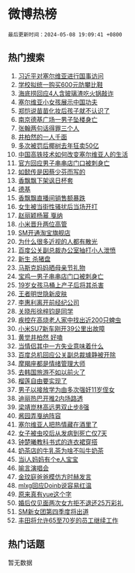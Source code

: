 # 微博热榜

`最后更新时间：2024-05-08 19:09:41 +0800`

## 热门搜索

1. [习近平对塞尔维亚进行国事访问](https://m.weibo.cn/search?containerid=100103type%3D1%26t%3D10%26q%3D%23%E4%B9%A0%E8%BF%91%E5%B9%B3%E5%AF%B9%E5%A1%9E%E5%B0%94%E7%BB%B4%E4%BA%9A%E8%BF%9B%E8%A1%8C%E5%9B%BD%E4%BA%8B%E8%AE%BF%E9%97%AE%23&stream_entry_id=51&isnewpage=1&extparam=seat%3D1%26pos%3D0%26stream_entry_id%3D51%26filter_type%3Drealtimehot%26q%3D%2523%25E4%25B9%25A0%25E8%25BF%2591%25E5%25B9%25B3%25E5%25AF%25B9%25E5%25A1%259E%25E5%25B0%2594%25E7%25BB%25B4%25E4%25BA%259A%25E8%25BF%259B%25E8%25A1%258C%25E5%259B%25BD%25E4%25BA%258B%25E8%25AE%25BF%25E9%2597%25AE%2523%26c_type%3D51%26dgr%3D0%26cate%3D10103%26display_time%3D1715166580%26pre_seqid%3D1715166580089016155164)
1. [学校拟统一购买600元防攀比鞋](https://m.weibo.cn/search?containerid=100103type%3D1%26t%3D10%26q%3D%23%E5%AD%A6%E6%A0%A1%E6%8B%9F%E7%BB%9F%E4%B8%80%E8%B4%AD%E4%B9%B0600%E5%85%83%E9%98%B2%E6%94%80%E6%AF%94%E9%9E%8B%23&stream_entry_id=31&isnewpage=1&extparam=seat%3D1%26cate%3D5001%26realpos%3D1%26pos%3D0%26stream_entry_id%3D31%26band_rank%3D1%26flag%3D2%26lcate%3D5001%26filter_type%3Drealtimehot%26q%3D%2523%25E5%25AD%25A6%25E6%25A0%25A1%25E6%258B%259F%25E7%25BB%259F%25E4%25B8%2580%25E8%25B4%25AD%25E4%25B9%25B0600%25E5%2585%2583%25E9%2598%25B2%25E6%2594%2580%25E6%25AF%2594%25E9%259E%258B%2523%26c_type%3D31%26dgr%3D0%26display_time%3D1715166580%26pre_seqid%3D1715166580089016155164)
1. [海底捞回应4人含玻璃渣吃火锅敲诈](https://m.weibo.cn/search?containerid=100103type%3D1%26t%3D10%26q%3D%23%E6%B5%B7%E5%BA%95%E6%8D%9E%E5%9B%9E%E5%BA%944%E4%BA%BA%E5%90%AB%E7%8E%BB%E7%92%83%E6%B8%A3%E5%90%83%E7%81%AB%E9%94%85%E6%95%B2%E8%AF%88%23&stream_entry_id=31&isnewpage=1&extparam=seat%3D1%26cate%3D5001%26realpos%3D2%26pos%3D1%26stream_entry_id%3D31%26band_rank%3D2%26flag%3D1%26lcate%3D5001%26filter_type%3Drealtimehot%26q%3D%2523%25E6%25B5%25B7%25E5%25BA%2595%25E6%258D%259E%25E5%259B%259E%25E5%25BA%25944%25E4%25BA%25BA%25E5%2590%25AB%25E7%258E%25BB%25E7%2592%2583%25E6%25B8%25A3%25E5%2590%2583%25E7%2581%25AB%25E9%2594%2585%25E6%2595%25B2%25E8%25AF%2588%2523%26c_type%3D31%26dgr%3D0%26display_time%3D1715166580%26pre_seqid%3D1715166580089016155164)
1. [塞尔维亚小女孩展示中国功夫](https://m.weibo.cn/search?containerid=100103type%3D1%26t%3D10%26q%3D%23%E5%A1%9E%E5%B0%94%E7%BB%B4%E4%BA%9A%E5%B0%8F%E5%A5%B3%E5%AD%A9%E5%B1%95%E7%A4%BA%E4%B8%AD%E5%9B%BD%E5%8A%9F%E5%A4%AB%23&stream_entry_id=31&isnewpage=1&extparam=seat%3D1%26cate%3D5001%26realpos%3D3%26pos%3D2%26stream_entry_id%3D31%26band_rank%3D3%26flag%3D0%26lcate%3D5001%26filter_type%3Drealtimehot%26q%3D%2523%25E5%25A1%259E%25E5%25B0%2594%25E7%25BB%25B4%25E4%25BA%259A%25E5%25B0%258F%25E5%25A5%25B3%25E5%25AD%25A9%25E5%25B1%2595%25E7%25A4%25BA%25E4%25B8%25AD%25E5%259B%25BD%25E5%258A%259F%25E5%25A4%25AB%2523%26c_type%3D31%26dgr%3D0%26display_time%3D1715166580%26pre_seqid%3D1715166580089016155164)
1. [郑恺说苗苗化妆后孩子就不认识了](https://m.weibo.cn/search?containerid=100103type%3D1%26t%3D10%26q%3D%23%E9%83%91%E6%81%BA%E8%AF%B4%E8%8B%97%E8%8B%97%E5%8C%96%E5%A6%86%E5%90%8E%E5%AD%A9%E5%AD%90%E5%B0%B1%E4%B8%8D%E8%AE%A4%E8%AF%86%E4%BA%86%23&stream_entry_id=31&isnewpage=1&extparam=seat%3D1%26cate%3D5001%26realpos%3D4%26pos%3D3%26stream_entry_id%3D31%26band_rank%3D4%26flag%3D2%26lcate%3D5001%26filter_type%3Drealtimehot%26q%3D%2523%25E9%2583%2591%25E6%2581%25BA%25E8%25AF%25B4%25E8%258B%2597%25E8%258B%2597%25E5%258C%2596%25E5%25A6%2586%25E5%2590%258E%25E5%25AD%25A9%25E5%25AD%2590%25E5%25B0%25B1%25E4%25B8%258D%25E8%25AE%25A4%25E8%25AF%2586%25E4%25BA%2586%2523%26c_type%3D31%26dgr%3D0%26display_time%3D1715166580%26pre_seqid%3D1715166580089016155164)
1. [南京德基广场一男子坠楼身亡](https://m.weibo.cn/search?containerid=100103type%3D1%26t%3D10%26q%3D%23%E5%8D%97%E4%BA%AC%E5%BE%B7%E5%9F%BA%E5%B9%BF%E5%9C%BA%E4%B8%80%E7%94%B7%E5%AD%90%E5%9D%A0%E6%A5%BC%E8%BA%AB%E4%BA%A1%23&stream_entry_id=31&isnewpage=1&extparam=seat%3D1%26cate%3D5001%26realpos%3D5%26pos%3D4%26stream_entry_id%3D31%26band_rank%3D5%26flag%3D1%26lcate%3D5001%26filter_type%3Drealtimehot%26q%3D%2523%25E5%258D%2597%25E4%25BA%25AC%25E5%25BE%25B7%25E5%259F%25BA%25E5%25B9%25BF%25E5%259C%25BA%25E4%25B8%2580%25E7%2594%25B7%25E5%25AD%2590%25E5%259D%25A0%25E6%25A5%25BC%25E8%25BA%25AB%25E4%25BA%25A1%2523%26c_type%3D31%26dgr%3D0%26display_time%3D1715166580%26pre_seqid%3D1715166580089016155164)
1. [张翰两句话得罪三个人](https://m.weibo.cn/search?containerid=100103type%3D1%26t%3D10%26q%3D%23%E5%BC%A0%E7%BF%B0%E4%B8%A4%E5%8F%A5%E8%AF%9D%E5%BE%97%E7%BD%AA%E4%B8%89%E4%B8%AA%E4%BA%BA%23&stream_entry_id=31&isnewpage=1&extparam=seat%3D1%26cate%3D5001%26realpos%3D6%26pos%3D5%26stream_entry_id%3D31%26band_rank%3D6%26flag%3D1%26lcate%3D5001%26filter_type%3Drealtimehot%26q%3D%2523%25E5%25BC%25A0%25E7%25BF%25B0%25E4%25B8%25A4%25E5%258F%25A5%25E8%25AF%259D%25E5%25BE%2597%25E7%25BD%25AA%25E4%25B8%2589%25E4%25B8%25AA%25E4%25BA%25BA%2523%26c_type%3D31%26dgr%3D0%26display_time%3D1715166580%26pre_seqid%3D1715166580089016155164)
1. [井柏然的一人千面](https://m.weibo.cn/search?containerid=100103type%3D1%26t%3D10%26q%3D%23%E4%BA%95%E6%9F%8F%E7%84%B6%E7%9A%84%E4%B8%80%E4%BA%BA%E5%8D%83%E9%9D%A2%23&stream_entry_id=31&isnewpage=1&extparam=seat%3D1%26cate%3D5001%26stream_entry_id%3D31%26band_rank%3D7%26lcate%3D5001%26is_ad_pos%3D1%26pos%3D6%26filter_type%3Drealtimehot%26q%3D%2523%25E4%25BA%2595%25E6%259F%258F%25E7%2584%25B6%25E7%259A%2584%25E4%25B8%2580%25E4%25BA%25BA%25E5%258D%2583%25E9%259D%25A2%2523%26c_type%3D31%26dgr%3D0%26adid%3D235549%26display_time%3D1715166580%26pre_seqid%3D1715166580089016155164)
1. [多次被罚后椰树去年狂卖50亿](https://m.weibo.cn/search?containerid=100103type%3D1%26t%3D10%26q%3D%23%E5%A4%9A%E6%AC%A1%E8%A2%AB%E7%BD%9A%E5%90%8E%E6%A4%B0%E6%A0%91%E5%8E%BB%E5%B9%B4%E7%8B%82%E5%8D%9650%E4%BA%BF%23&stream_entry_id=31&isnewpage=1&extparam=seat%3D1%26cate%3D5001%26realpos%3D7%26pos%3D7%26stream_entry_id%3D31%26band_rank%3D7%26flag%3D0%26lcate%3D5001%26filter_type%3Drealtimehot%26q%3D%2523%25E5%25A4%259A%25E6%25AC%25A1%25E8%25A2%25AB%25E7%25BD%259A%25E5%2590%258E%25E6%25A4%25B0%25E6%25A0%2591%25E5%258E%25BB%25E5%25B9%25B4%25E7%258B%2582%25E5%258D%259650%25E4%25BA%25BF%2523%26c_type%3D31%26dgr%3D0%26display_time%3D1715166580%26pre_seqid%3D1715166580089016155164)
1. [中国高铁技术如何改变塞尔维亚人的生活](https://m.weibo.cn/search?containerid=100103type%3D1%26t%3D10%26q%3D%23%E4%B8%AD%E5%9B%BD%E9%AB%98%E9%93%81%E6%8A%80%E6%9C%AF%E5%A6%82%E4%BD%95%E6%94%B9%E5%8F%98%E5%A1%9E%E5%B0%94%E7%BB%B4%E4%BA%9A%E4%BA%BA%E7%9A%84%E7%94%9F%E6%B4%BB%23&stream_entry_id=31&isnewpage=1&extparam=seat%3D1%26cate%3D5001%26realpos%3D8%26pos%3D8%26stream_entry_id%3D31%26band_rank%3D8%26flag%3D1%26lcate%3D5001%26filter_type%3Drealtimehot%26q%3D%2523%25E4%25B8%25AD%25E5%259B%25BD%25E9%25AB%2598%25E9%2593%2581%25E6%258A%2580%25E6%259C%25AF%25E5%25A6%2582%25E4%25BD%2595%25E6%2594%25B9%25E5%258F%2598%25E5%25A1%259E%25E5%25B0%2594%25E7%25BB%25B4%25E4%25BA%259A%25E4%25BA%25BA%25E7%259A%2584%25E7%2594%259F%25E6%25B4%25BB%2523%26c_type%3D31%26dgr%3D0%26display_time%3D1715166580%26pre_seqid%3D1715166580089016155164)
1. [官方回应男子串串店门口被刺身亡](https://m.weibo.cn/search?containerid=100103type%3D1%26t%3D10%26q%3D%23%E5%AE%98%E6%96%B9%E5%9B%9E%E5%BA%94%E7%94%B7%E5%AD%90%E4%B8%B2%E4%B8%B2%E5%BA%97%E9%97%A8%E5%8F%A3%E8%A2%AB%E5%88%BA%E8%BA%AB%E4%BA%A1%23&stream_entry_id=31&isnewpage=1&extparam=seat%3D1%26cate%3D5001%26realpos%3D9%26pos%3D9%26stream_entry_id%3D31%26band_rank%3D9%26flag%3D1%26lcate%3D5001%26filter_type%3Drealtimehot%26q%3D%2523%25E5%25AE%2598%25E6%2596%25B9%25E5%259B%259E%25E5%25BA%2594%25E7%2594%25B7%25E5%25AD%2590%25E4%25B8%25B2%25E4%25B8%25B2%25E5%25BA%2597%25E9%2597%25A8%25E5%258F%25A3%25E8%25A2%25AB%25E5%2588%25BA%25E8%25BA%25AB%25E4%25BA%25A1%2523%26c_type%3D31%26dgr%3D0%26display_time%3D1715166580%26pre_seqid%3D1715166580089016155164)
1. [如懿传是因蔡少芬而写的](https://m.weibo.cn/search?containerid=100103type%3D1%26t%3D10%26q%3D%23%E5%A6%82%E6%87%BF%E4%BC%A0%E6%98%AF%E5%9B%A0%E8%94%A1%E5%B0%91%E8%8A%AC%E8%80%8C%E5%86%99%E7%9A%84%23&stream_entry_id=31&isnewpage=1&extparam=seat%3D1%26cate%3D5001%26realpos%3D10%26pos%3D10%26stream_entry_id%3D31%26band_rank%3D10%26flag%3D0%26lcate%3D5001%26filter_type%3Drealtimehot%26q%3D%2523%25E5%25A6%2582%25E6%2587%25BF%25E4%25BC%25A0%25E6%2598%25AF%25E5%259B%25A0%25E8%2594%25A1%25E5%25B0%2591%25E8%258A%25AC%25E8%2580%258C%25E5%2586%2599%25E7%259A%2584%2523%26c_type%3D31%26dgr%3D0%26display_time%3D1715166580%26pre_seqid%3D1715166580089016155164)
1. [香飘飘下架讽日杯套](https://m.weibo.cn/search?containerid=100103type%3D1%26t%3D10%26q%3D%23%E9%A6%99%E9%A3%98%E9%A3%98%E4%B8%8B%E6%9E%B6%E8%AE%BD%E6%97%A5%E6%9D%AF%E5%A5%97%23&stream_entry_id=31&isnewpage=1&extparam=seat%3D1%26cate%3D5001%26realpos%3D11%26pos%3D11%26stream_entry_id%3D31%26band_rank%3D11%26flag%3D1%26lcate%3D5001%26filter_type%3Drealtimehot%26q%3D%2523%25E9%25A6%2599%25E9%25A3%2598%25E9%25A3%2598%25E4%25B8%258B%25E6%259E%25B6%25E8%25AE%25BD%25E6%2597%25A5%25E6%259D%25AF%25E5%25A5%2597%2523%26c_type%3D31%26dgr%3D0%26display_time%3D1715166580%26pre_seqid%3D1715166580089016155164)
1. [德基](https://m.weibo.cn/search?containerid=100103type%3D1%26t%3D10%26q%3D%E5%BE%B7%E5%9F%BA&stream_entry_id=31&isnewpage=1&extparam=seat%3D1%26cate%3D5001%26realpos%3D12%26pos%3D12%26stream_entry_id%3D31%26band_rank%3D12%26flag%3D2%26lcate%3D5001%26filter_type%3Drealtimehot%26q%3D%25E5%25BE%25B7%25E5%259F%25BA%26c_type%3D31%26dgr%3D0%26display_time%3D1715166580%26pre_seqid%3D1715166580089016155164)
1. [香飘飘直播间销售额暴跌](https://m.weibo.cn/search?containerid=100103type%3D1%26t%3D10%26q%3D%23%E9%A6%99%E9%A3%98%E9%A3%98%E7%9B%B4%E6%92%AD%E9%97%B4%E9%94%80%E5%94%AE%E9%A2%9D%E6%9A%B4%E8%B7%8C%23&stream_entry_id=31&isnewpage=1&extparam=seat%3D1%26cate%3D5001%26realpos%3D13%26pos%3D13%26stream_entry_id%3D31%26band_rank%3D13%26flag%3D1%26lcate%3D5001%26filter_type%3Drealtimehot%26q%3D%2523%25E9%25A6%2599%25E9%25A3%2598%25E9%25A3%2598%25E7%259B%25B4%25E6%2592%25AD%25E9%2597%25B4%25E9%2594%2580%25E5%2594%25AE%25E9%25A2%259D%25E6%259A%25B4%25E8%25B7%258C%2523%26c_type%3D31%26dgr%3D0%26display_time%3D1715166580%26pre_seqid%3D1715166580089016155164)
1. [女生被当街性骚扰后当场开打](https://m.weibo.cn/search?containerid=100103type%3D1%26t%3D10%26q%3D%23%E5%A5%B3%E7%94%9F%E8%A2%AB%E5%BD%93%E8%A1%97%E6%80%A7%E9%AA%9A%E6%89%B0%E5%90%8E%E5%BD%93%E5%9C%BA%E5%BC%80%E6%89%93%23&stream_entry_id=31&isnewpage=1&extparam=seat%3D1%26cate%3D5001%26realpos%3D14%26pos%3D14%26stream_entry_id%3D31%26band_rank%3D14%26flag%3D1%26lcate%3D5001%26filter_type%3Drealtimehot%26q%3D%2523%25E5%25A5%25B3%25E7%2594%259F%25E8%25A2%25AB%25E5%25BD%2593%25E8%25A1%2597%25E6%2580%25A7%25E9%25AA%259A%25E6%2589%25B0%25E5%2590%258E%25E5%25BD%2593%25E5%259C%25BA%25E5%25BC%2580%25E6%2589%2593%2523%26c_type%3D31%26dgr%3D0%26display_time%3D1715166580%26pre_seqid%3D1715166580089016155164)
1. [赵丽颖杨幂 戛纳](https://m.weibo.cn/search?containerid=100103type%3D1%26t%3D10%26q%3D%E8%B5%B5%E4%B8%BD%E9%A2%96%E6%9D%A8%E5%B9%82+%E6%88%9B%E7%BA%B3&stream_entry_id=31&isnewpage=1&extparam=seat%3D1%26cate%3D5001%26realpos%3D15%26pos%3D15%26stream_entry_id%3D31%26band_rank%3D15%26flag%3D0%26lcate%3D5001%26filter_type%3Drealtimehot%26q%3D%25E8%25B5%25B5%25E4%25B8%25BD%25E9%25A2%2596%25E6%259D%25A8%25E5%25B9%2582%2520%25E6%2588%259B%25E7%25BA%25B3%26c_type%3D31%26dgr%3D0%26display_time%3D1715166580%26pre_seqid%3D1715166580089016155164)
1. [小米晋升两位高管](https://m.weibo.cn/search?containerid=100103type%3D1%26t%3D10%26q%3D%23%E5%B0%8F%E7%B1%B3%E6%99%8B%E5%8D%87%E4%B8%A4%E4%BD%8D%E9%AB%98%E7%AE%A1%23&stream_entry_id=31&isnewpage=1&extparam=seat%3D1%26cate%3D5001%26realpos%3D16%26pos%3D16%26stream_entry_id%3D31%26band_rank%3D16%26flag%3D1%26lcate%3D5001%26filter_type%3Drealtimehot%26q%3D%2523%25E5%25B0%258F%25E7%25B1%25B3%25E6%2599%258B%25E5%258D%2587%25E4%25B8%25A4%25E4%25BD%258D%25E9%25AB%2598%25E7%25AE%25A1%2523%26c_type%3D31%26dgr%3D0%26display_time%3D1715166580%26pre_seqid%3D1715166580089016155164)
1. [SM开通淘宝旗舰店](https://m.weibo.cn/search?containerid=100103type%3D1%26t%3D10%26q%3D%23SM%E5%BC%80%E9%80%9A%E6%B7%98%E5%AE%9D%E6%97%97%E8%88%B0%E5%BA%97%23&stream_entry_id=31&isnewpage=1&extparam=seat%3D1%26cate%3D5001%26realpos%3D17%26pos%3D17%26stream_entry_id%3D31%26band_rank%3D17%26flag%3D1%26lcate%3D5001%26filter_type%3Drealtimehot%26q%3D%2523SM%25E5%25BC%2580%25E9%2580%259A%25E6%25B7%2598%25E5%25AE%259D%25E6%2597%2597%25E8%2588%25B0%25E5%25BA%2597%2523%26c_type%3D31%26dgr%3D0%26display_time%3D1715166580%26pre_seqid%3D1715166580089016155164)
1. [为什么很多近视的人都有散光](https://m.weibo.cn/search?containerid=100103type%3D1%26t%3D10%26q%3D%23%E4%B8%BA%E4%BB%80%E4%B9%88%E5%BE%88%E5%A4%9A%E8%BF%91%E8%A7%86%E7%9A%84%E4%BA%BA%E9%83%BD%E6%9C%89%E6%95%A3%E5%85%89%23&stream_entry_id=31&isnewpage=1&extparam=seat%3D1%26cate%3D5001%26realpos%3D18%26pos%3D18%26stream_entry_id%3D31%26band_rank%3D18%26flag%3D0%26lcate%3D5001%26filter_type%3Drealtimehot%26q%3D%2523%25E4%25B8%25BA%25E4%25BB%2580%25E4%25B9%2588%25E5%25BE%2588%25E5%25A4%259A%25E8%25BF%2591%25E8%25A7%2586%25E7%259A%2584%25E4%25BA%25BA%25E9%2583%25BD%25E6%259C%2589%25E6%2595%25A3%25E5%2585%2589%2523%26c_type%3D31%26dgr%3D0%26display_time%3D1715166580%26pre_seqid%3D1715166580089016155164)
1. [百度公关副总裁办公室抽打小人泄愤](https://m.weibo.cn/search?containerid=100103type%3D1%26t%3D10%26q%3D%23%E7%99%BE%E5%BA%A6%E5%85%AC%E5%85%B3%E5%89%AF%E6%80%BB%E8%A3%81%E5%8A%9E%E5%85%AC%E5%AE%A4%E6%8A%BD%E6%89%93%E5%B0%8F%E4%BA%BA%E6%B3%84%E6%84%A4%23&stream_entry_id=31&isnewpage=1&extparam=seat%3D1%26cate%3D5001%26realpos%3D19%26pos%3D19%26stream_entry_id%3D31%26band_rank%3D19%26flag%3D1%26lcate%3D5001%26filter_type%3Drealtimehot%26q%3D%2523%25E7%2599%25BE%25E5%25BA%25A6%25E5%2585%25AC%25E5%2585%25B3%25E5%2589%25AF%25E6%2580%25BB%25E8%25A3%2581%25E5%258A%259E%25E5%2585%25AC%25E5%25AE%25A4%25E6%258A%25BD%25E6%2589%2593%25E5%25B0%258F%25E4%25BA%25BA%25E6%25B3%2584%25E6%2584%25A4%2523%26c_type%3D31%26dgr%3D0%26display_time%3D1715166580%26pre_seqid%3D1715166580089016155164)
1. [新生 杀猪盘](https://m.weibo.cn/search?containerid=100103type%3D1%26t%3D10%26q%3D%E6%96%B0%E7%94%9F+%E6%9D%80%E7%8C%AA%E7%9B%98&stream_entry_id=31&isnewpage=1&extparam=seat%3D1%26cate%3D5001%26realpos%3D20%26pos%3D20%26stream_entry_id%3D31%26band_rank%3D20%26flag%3D1%26lcate%3D5001%26filter_type%3Drealtimehot%26q%3D%25E6%2596%25B0%25E7%2594%259F%2520%25E6%259D%2580%25E7%258C%25AA%25E7%259B%2598%26c_type%3D31%26dgr%3D0%26display_time%3D1715166580%26pre_seqid%3D1715166580089016155164)
1. [马斯克妈妈晒母亲节礼物](https://m.weibo.cn/search?containerid=100103type%3D1%26t%3D10%26q%3D%23%E9%A9%AC%E6%96%AF%E5%85%8B%E5%A6%88%E5%A6%88%E6%99%92%E6%AF%8D%E4%BA%B2%E8%8A%82%E7%A4%BC%E7%89%A9%23&stream_entry_id=31&isnewpage=1&extparam=seat%3D1%26cate%3D5001%26realpos%3D21%26pos%3D21%26stream_entry_id%3D31%26band_rank%3D21%26flag%3D32768%26lcate%3D5001%26filter_type%3Drealtimehot%26q%3D%2523%25E9%25A9%25AC%25E6%2596%25AF%25E5%2585%258B%25E5%25A6%2588%25E5%25A6%2588%25E6%2599%2592%25E6%25AF%258D%25E4%25BA%25B2%25E8%258A%2582%25E7%25A4%25BC%25E7%2589%25A9%2523%26c_type%3D31%26dgr%3D0%26display_time%3D1715166580%26pre_seqid%3D1715166580089016155164)
1. [宝鸡一男子串串店门口被刺身亡](https://m.weibo.cn/search?containerid=100103type%3D1%26t%3D10%26q%3D%23%E5%AE%9D%E9%B8%A1%E4%B8%80%E7%94%B7%E5%AD%90%E4%B8%B2%E4%B8%B2%E5%BA%97%E9%97%A8%E5%8F%A3%E8%A2%AB%E5%88%BA%E8%BA%AB%E4%BA%A1%23&stream_entry_id=31&isnewpage=1&extparam=seat%3D1%26cate%3D5001%26realpos%3D22%26pos%3D22%26stream_entry_id%3D31%26band_rank%3D22%26flag%3D0%26lcate%3D5001%26filter_type%3Drealtimehot%26q%3D%2523%25E5%25AE%259D%25E9%25B8%25A1%25E4%25B8%2580%25E7%2594%25B7%25E5%25AD%2590%25E4%25B8%25B2%25E4%25B8%25B2%25E5%25BA%2597%25E9%2597%25A8%25E5%258F%25A3%25E8%25A2%25AB%25E5%2588%25BA%25E8%25BA%25AB%25E4%25BA%25A1%2523%26c_type%3D31%26dgr%3D0%26display_time%3D1715166580%26pre_seqid%3D1715166580089016155164)
1. [19岁女孩马桶上产子后将其杀害](https://m.weibo.cn/search?containerid=100103type%3D1%26t%3D10%26q%3D%2319%E5%B2%81%E5%A5%B3%E5%AD%A9%E9%A9%AC%E6%A1%B6%E4%B8%8A%E4%BA%A7%E5%AD%90%E5%90%8E%E5%B0%86%E5%85%B6%E6%9D%80%E5%AE%B3%23&stream_entry_id=31&isnewpage=1&extparam=seat%3D1%26cate%3D5001%26realpos%3D23%26pos%3D23%26stream_entry_id%3D31%26band_rank%3D23%26flag%3D0%26lcate%3D5001%26filter_type%3Drealtimehot%26q%3D%252319%25E5%25B2%2581%25E5%25A5%25B3%25E5%25AD%25A9%25E9%25A9%25AC%25E6%25A1%25B6%25E4%25B8%258A%25E4%25BA%25A7%25E5%25AD%2590%25E5%2590%258E%25E5%25B0%2586%25E5%2585%25B6%25E6%259D%2580%25E5%25AE%25B3%2523%26c_type%3D31%26dgr%3D0%26display_time%3D1715166580%26pre_seqid%3D1715166580089016155164)
1. [王者明世隐新皮肤](https://m.weibo.cn/search?containerid=100103type%3D1%26t%3D10%26q%3D%23%E7%8E%8B%E8%80%85%E6%98%8E%E4%B8%96%E9%9A%90%E6%96%B0%E7%9A%AE%E8%82%A4%23&stream_entry_id=31&isnewpage=1&extparam=seat%3D1%26cate%3D5001%26realpos%3D24%26pos%3D24%26stream_entry_id%3D31%26band_rank%3D24%26flag%3D1%26lcate%3D5001%26filter_type%3Drealtimehot%26q%3D%2523%25E7%258E%258B%25E8%2580%2585%25E6%2598%258E%25E4%25B8%2596%25E9%259A%2590%25E6%2596%25B0%25E7%259A%25AE%25E8%2582%25A4%2523%26c_type%3D31%26dgr%3D0%26display_time%3D1715166580%26pre_seqid%3D1715166580089016155164)
1. [李惠利离开前经纪公司](https://m.weibo.cn/search?containerid=100103type%3D1%26t%3D10%26q%3D%23%E6%9D%8E%E6%83%A0%E5%88%A9%E7%A6%BB%E5%BC%80%E5%89%8D%E7%BB%8F%E7%BA%AA%E5%85%AC%E5%8F%B8%23&stream_entry_id=31&isnewpage=1&extparam=seat%3D1%26cate%3D5001%26realpos%3D25%26pos%3D25%26stream_entry_id%3D31%26band_rank%3D25%26flag%3D0%26lcate%3D5001%26filter_type%3Drealtimehot%26q%3D%2523%25E6%259D%258E%25E6%2583%25A0%25E5%2588%25A9%25E7%25A6%25BB%25E5%25BC%2580%25E5%2589%258D%25E7%25BB%258F%25E7%25BA%25AA%25E5%2585%25AC%25E5%258F%25B8%2523%26c_type%3D31%26dgr%3D0%26display_time%3D1715166580%26pre_seqid%3D1715166580089016155164)
1. [关晓彤徐梓钧是同学](https://m.weibo.cn/search?containerid=100103type%3D1%26t%3D10%26q%3D%23%E5%85%B3%E6%99%93%E5%BD%A4%E5%BE%90%E6%A2%93%E9%92%A7%E6%98%AF%E5%90%8C%E5%AD%A6%23&stream_entry_id=31&isnewpage=1&extparam=seat%3D1%26cate%3D5001%26realpos%3D26%26pos%3D26%26stream_entry_id%3D31%26band_rank%3D26%26flag%3D0%26lcate%3D5001%26filter_type%3Drealtimehot%26q%3D%2523%25E5%2585%25B3%25E6%2599%2593%25E5%25BD%25A4%25E5%25BE%2590%25E6%25A2%2593%25E9%2592%25A7%25E6%2598%25AF%25E5%2590%258C%25E5%25AD%25A6%2523%26c_type%3D31%26dgr%3D0%26display_time%3D1715166580%26pre_seqid%3D1715166580089016155164)
1. [疾控在高烧老人家中找出近200只蜱虫](https://m.weibo.cn/search?containerid=100103type%3D1%26t%3D10%26q%3D%23%E7%96%BE%E6%8E%A7%E5%9C%A8%E9%AB%98%E7%83%A7%E8%80%81%E4%BA%BA%E5%AE%B6%E4%B8%AD%E6%89%BE%E5%87%BA%E8%BF%91200%E5%8F%AA%E8%9C%B1%E8%99%AB%23&stream_entry_id=31&isnewpage=1&extparam=seat%3D1%26cate%3D5001%26realpos%3D27%26pos%3D27%26stream_entry_id%3D31%26band_rank%3D27%26flag%3D0%26lcate%3D5001%26filter_type%3Drealtimehot%26q%3D%2523%25E7%2596%25BE%25E6%258E%25A7%25E5%259C%25A8%25E9%25AB%2598%25E7%2583%25A7%25E8%2580%2581%25E4%25BA%25BA%25E5%25AE%25B6%25E4%25B8%25AD%25E6%2589%25BE%25E5%2587%25BA%25E8%25BF%2591200%25E5%258F%25AA%25E8%259C%25B1%25E8%2599%25AB%2523%26c_type%3D31%26dgr%3D0%26display_time%3D1715166580%26pre_seqid%3D1715166580089016155164)
1. [小米SU7新车刚开39公里出故障](https://m.weibo.cn/search?containerid=100103type%3D1%26t%3D10%26q%3D%23%E5%B0%8F%E7%B1%B3SU7%E6%96%B0%E8%BD%A6%E5%88%9A%E5%BC%8039%E5%85%AC%E9%87%8C%E5%87%BA%E6%95%85%E9%9A%9C%23&stream_entry_id=31&isnewpage=1&extparam=seat%3D1%26cate%3D5001%26realpos%3D28%26pos%3D28%26stream_entry_id%3D31%26band_rank%3D28%26flag%3D0%26lcate%3D5001%26filter_type%3Drealtimehot%26q%3D%2523%25E5%25B0%258F%25E7%25B1%25B3SU7%25E6%2596%25B0%25E8%25BD%25A6%25E5%2588%259A%25E5%25BC%258039%25E5%2585%25AC%25E9%2587%258C%25E5%2587%25BA%25E6%2595%2585%25E9%259A%259C%2523%26c_type%3D31%26dgr%3D0%26display_time%3D1715166580%26pre_seqid%3D1715166580089016155164)
1. [黄觉井柏然 好嗑](https://m.weibo.cn/search?containerid=100103type%3D1%26t%3D10%26q%3D%E9%BB%84%E8%A7%89%E4%BA%95%E6%9F%8F%E7%84%B6+%E5%A5%BD%E5%97%91&stream_entry_id=31&isnewpage=1&extparam=seat%3D1%26cate%3D5001%26realpos%3D29%26pos%3D29%26stream_entry_id%3D31%26band_rank%3D29%26flag%3D0%26lcate%3D5001%26filter_type%3Drealtimehot%26q%3D%25E9%25BB%2584%25E8%25A7%2589%25E4%25BA%2595%25E6%259F%258F%25E7%2584%25B6%2520%25E5%25A5%25BD%25E5%2597%2591%26c_type%3D31%26dgr%3D0%26display_time%3D1715166580%26pre_seqid%3D1715166580089016155164)
1. [当情侣其中一方失业意味着什么](https://m.weibo.cn/search?containerid=100103type%3D1%26t%3D10%26q%3D%23%E5%BD%93%E6%83%85%E4%BE%A3%E5%85%B6%E4%B8%AD%E4%B8%80%E6%96%B9%E5%A4%B1%E4%B8%9A%E6%84%8F%E5%91%B3%E7%9D%80%E4%BB%80%E4%B9%88%23&stream_entry_id=31&isnewpage=1&extparam=seat%3D1%26cate%3D5001%26realpos%3D30%26pos%3D30%26stream_entry_id%3D31%26band_rank%3D30%26flag%3D1%26lcate%3D5001%26filter_type%3Drealtimehot%26q%3D%2523%25E5%25BD%2593%25E6%2583%2585%25E4%25BE%25A3%25E5%2585%25B6%25E4%25B8%25AD%25E4%25B8%2580%25E6%2596%25B9%25E5%25A4%25B1%25E4%25B8%259A%25E6%2584%258F%25E5%2591%25B3%25E7%259D%2580%25E4%25BB%2580%25E4%25B9%2588%2523%26c_type%3D31%26dgr%3D0%26display_time%3D1715166580%26pre_seqid%3D1715166580089016155164)
1. [百度总机回应公关副总裁璩静被开除](https://m.weibo.cn/search?containerid=100103type%3D1%26t%3D10%26q%3D%23%E7%99%BE%E5%BA%A6%E6%80%BB%E6%9C%BA%E5%9B%9E%E5%BA%94%E5%85%AC%E5%85%B3%E5%89%AF%E6%80%BB%E8%A3%81%E7%92%A9%E9%9D%99%E8%A2%AB%E5%BC%80%E9%99%A4%23&stream_entry_id=31&isnewpage=1&extparam=seat%3D1%26cate%3D5001%26realpos%3D31%26pos%3D31%26stream_entry_id%3D31%26band_rank%3D31%26flag%3D1%26lcate%3D5001%26filter_type%3Drealtimehot%26q%3D%2523%25E7%2599%25BE%25E5%25BA%25A6%25E6%2580%25BB%25E6%259C%25BA%25E5%259B%259E%25E5%25BA%2594%25E5%2585%25AC%25E5%2585%25B3%25E5%2589%25AF%25E6%2580%25BB%25E8%25A3%2581%25E7%2592%25A9%25E9%259D%2599%25E8%25A2%25AB%25E5%25BC%2580%25E9%2599%25A4%2523%26c_type%3D31%26dgr%3D0%26display_time%3D1715166580%26pre_seqid%3D1715166580089016155164)
1. [摩羯座都是情绪管理大师](https://m.weibo.cn/search?containerid=100103type%3D1%26t%3D10%26q%3D%23%E6%91%A9%E7%BE%AF%E5%BA%A7%E9%83%BD%E6%98%AF%E6%83%85%E7%BB%AA%E7%AE%A1%E7%90%86%E5%A4%A7%E5%B8%88%23&stream_entry_id=31&isnewpage=1&extparam=seat%3D1%26cate%3D5001%26realpos%3D32%26pos%3D32%26stream_entry_id%3D31%26band_rank%3D32%26flag%3D1%26lcate%3D5001%26filter_type%3Drealtimehot%26q%3D%2523%25E6%2591%25A9%25E7%25BE%25AF%25E5%25BA%25A7%25E9%2583%25BD%25E6%2598%25AF%25E6%2583%2585%25E7%25BB%25AA%25E7%25AE%25A1%25E7%2590%2586%25E5%25A4%25A7%25E5%25B8%2588%2523%26c_type%3D31%26dgr%3D0%26display_time%3D1715166580%26pre_seqid%3D1715166580089016155164)
1. [去韩国旅游不如以前火了](https://m.weibo.cn/search?containerid=100103type%3D1%26t%3D10%26q%3D%23%E5%8E%BB%E9%9F%A9%E5%9B%BD%E6%97%85%E6%B8%B8%E4%B8%8D%E5%A6%82%E4%BB%A5%E5%89%8D%E7%81%AB%E4%BA%86%23&stream_entry_id=31&isnewpage=1&extparam=seat%3D1%26cate%3D5001%26realpos%3D33%26pos%3D33%26stream_entry_id%3D31%26band_rank%3D33%26flag%3D1%26lcate%3D5001%26filter_type%3Drealtimehot%26q%3D%2523%25E5%258E%25BB%25E9%259F%25A9%25E5%259B%25BD%25E6%2597%2585%25E6%25B8%25B8%25E4%25B8%258D%25E5%25A6%2582%25E4%25BB%25A5%25E5%2589%258D%25E7%2581%25AB%25E4%25BA%2586%2523%26c_type%3D31%26dgr%3D0%26display_time%3D1715166580%26pre_seqid%3D1715166580089016155164)
1. [榴莲自由要实现了](https://m.weibo.cn/search?containerid=100103type%3D1%26t%3D10%26q%3D%23%E6%A6%B4%E8%8E%B2%E8%87%AA%E7%94%B1%E8%A6%81%E5%AE%9E%E7%8E%B0%E4%BA%86%23&stream_entry_id=31&isnewpage=1&extparam=seat%3D1%26cate%3D5001%26realpos%3D34%26pos%3D34%26stream_entry_id%3D31%26band_rank%3D34%26flag%3D0%26lcate%3D5001%26filter_type%3Drealtimehot%26q%3D%2523%25E6%25A6%25B4%25E8%258E%25B2%25E8%2587%25AA%25E7%2594%25B1%25E8%25A6%2581%25E5%25AE%259E%25E7%258E%25B0%25E4%25BA%2586%2523%26c_type%3D31%26dgr%3D0%26display_time%3D1715166580%26pre_seqid%3D1715166580089016155164)
1. [男子以接放学为由多次强奸11岁侄女](https://m.weibo.cn/search?containerid=100103type%3D1%26t%3D10%26q%3D%23%E7%94%B7%E5%AD%90%E4%BB%A5%E6%8E%A5%E6%94%BE%E5%AD%A6%E4%B8%BA%E7%94%B1%E5%A4%9A%E6%AC%A1%E5%BC%BA%E5%A5%B811%E5%B2%81%E4%BE%84%E5%A5%B3%23&stream_entry_id=31&isnewpage=1&extparam=seat%3D1%26cate%3D5001%26realpos%3D35%26pos%3D35%26stream_entry_id%3D31%26band_rank%3D35%26flag%3D0%26lcate%3D5001%26filter_type%3Drealtimehot%26q%3D%2523%25E7%2594%25B7%25E5%25AD%2590%25E4%25BB%25A5%25E6%258E%25A5%25E6%2594%25BE%25E5%25AD%25A6%25E4%25B8%25BA%25E7%2594%25B1%25E5%25A4%259A%25E6%25AC%25A1%25E5%25BC%25BA%25E5%25A5%25B811%25E5%25B2%2581%25E4%25BE%2584%25E5%25A5%25B3%2523%26c_type%3D31%26dgr%3D0%26display_time%3D1715166580%26pre_seqid%3D1715166580089016155164)
1. [迪丽热巴开推2内场路透](https://m.weibo.cn/search?containerid=100103type%3D1%26t%3D10%26q%3D%23%E8%BF%AA%E4%B8%BD%E7%83%AD%E5%B7%B4%E5%BC%80%E6%8E%A82%E5%86%85%E5%9C%BA%E8%B7%AF%E9%80%8F%23&stream_entry_id=31&isnewpage=1&extparam=seat%3D1%26cate%3D5001%26realpos%3D36%26pos%3D36%26stream_entry_id%3D31%26band_rank%3D36%26flag%3D1%26lcate%3D5001%26filter_type%3Drealtimehot%26q%3D%2523%25E8%25BF%25AA%25E4%25B8%25BD%25E7%2583%25AD%25E5%25B7%25B4%25E5%25BC%2580%25E6%258E%25A82%25E5%2586%2585%25E5%259C%25BA%25E8%25B7%25AF%25E9%2580%258F%2523%26c_type%3D31%26dgr%3D0%26display_time%3D1715166580%26pre_seqid%3D1715166580089016155164)
1. [梁靖崑林高远男双止步8强](https://m.weibo.cn/search?containerid=100103type%3D1%26t%3D10%26q%3D%23%E6%A2%81%E9%9D%96%E5%B4%91%E6%9E%97%E9%AB%98%E8%BF%9C%E7%94%B7%E5%8F%8C%E6%AD%A2%E6%AD%A58%E5%BC%BA%23&stream_entry_id=31&isnewpage=1&extparam=seat%3D1%26cate%3D5001%26realpos%3D37%26pos%3D37%26stream_entry_id%3D31%26band_rank%3D37%26flag%3D1%26lcate%3D5001%26filter_type%3Drealtimehot%26q%3D%2523%25E6%25A2%2581%25E9%259D%2596%25E5%25B4%2591%25E6%259E%2597%25E9%25AB%2598%25E8%25BF%259C%25E7%2594%25B7%25E5%258F%258C%25E6%25AD%25A2%25E6%25AD%25A58%25E5%25BC%25BA%2523%26c_type%3D31%26dgr%3D0%26display_time%3D1715166580%26pre_seqid%3D1715166580089016155164)
1. [酱园弄戛纳阵容](https://m.weibo.cn/search?containerid=100103type%3D1%26t%3D10%26q%3D%23%E9%85%B1%E5%9B%AD%E5%BC%84%E6%88%9B%E7%BA%B3%E9%98%B5%E5%AE%B9%23&stream_entry_id=31&isnewpage=1&extparam=seat%3D1%26cate%3D5001%26realpos%3D38%26pos%3D38%26stream_entry_id%3D31%26band_rank%3D38%26flag%3D1%26lcate%3D5001%26filter_type%3Drealtimehot%26q%3D%2523%25E9%2585%25B1%25E5%259B%25AD%25E5%25BC%2584%25E6%2588%259B%25E7%25BA%25B3%25E9%2598%25B5%25E5%25AE%25B9%2523%26c_type%3D31%26dgr%3D0%26display_time%3D1715166580%26pre_seqid%3D1715166580089016155164)
1. [塞尔维亚人把热情藏在酒里了](https://m.weibo.cn/search?containerid=100103type%3D1%26t%3D10%26q%3D%E5%A1%9E%E5%B0%94%E7%BB%B4%E4%BA%9A%E4%BA%BA%E6%8A%8A%E7%83%AD%E6%83%85%E8%97%8F%E5%9C%A8%E9%85%92%E9%87%8C%E4%BA%86&stream_entry_id=31&isnewpage=1&extparam=seat%3D1%26cate%3D5001%26realpos%3D39%26pos%3D39%26stream_entry_id%3D31%26band_rank%3D39%26flag%3D1%26lcate%3D5001%26filter_type%3Drealtimehot%26q%3D%25E5%25A1%259E%25E5%25B0%2594%25E7%25BB%25B4%25E4%25BA%259A%25E4%25BA%25BA%25E6%258A%258A%25E7%2583%25AD%25E6%2583%2585%25E8%2597%258F%25E5%259C%25A8%25E9%2585%2592%25E9%2587%258C%25E4%25BA%2586%26c_type%3D31%26dgr%3D0%26display_time%3D1715166580%26pre_seqid%3D1715166580089016155164)
1. [女子被虫咬后从发病到死亡仅7天](https://m.weibo.cn/search?containerid=100103type%3D1%26t%3D10%26q%3D%23%E5%A5%B3%E5%AD%90%E8%A2%AB%E8%99%AB%E5%92%AC%E5%90%8E%E4%BB%8E%E5%8F%91%E7%97%85%E5%88%B0%E6%AD%BB%E4%BA%A1%E4%BB%857%E5%A4%A9%23&stream_entry_id=31&isnewpage=1&extparam=seat%3D1%26cate%3D5001%26realpos%3D40%26pos%3D40%26stream_entry_id%3D31%26band_rank%3D40%26flag%3D0%26lcate%3D5001%26filter_type%3Drealtimehot%26q%3D%2523%25E5%25A5%25B3%25E5%25AD%2590%25E8%25A2%25AB%25E8%2599%25AB%25E5%2592%25AC%25E5%2590%258E%25E4%25BB%258E%25E5%258F%2591%25E7%2597%2585%25E5%2588%25B0%25E6%25AD%25BB%25E4%25BA%25A1%25E4%25BB%25857%25E5%25A4%25A9%2523%26c_type%3D31%26dgr%3D0%26display_time%3D1715166580%26pre_seqid%3D1715166580089016155164)
1. [钟楚曦教科书式的连衣裙穿搭](https://m.weibo.cn/search?containerid=100103type%3D1%26t%3D10%26q%3D%23%E9%92%9F%E6%A5%9A%E6%9B%A6%E6%95%99%E7%A7%91%E4%B9%A6%E5%BC%8F%E7%9A%84%E8%BF%9E%E8%A1%A3%E8%A3%99%E7%A9%BF%E6%90%AD%23&stream_entry_id=31&isnewpage=1&extparam=seat%3D1%26cate%3D5001%26realpos%3D41%26pos%3D41%26stream_entry_id%3D31%26band_rank%3D41%26flag%3D1%26lcate%3D5001%26filter_type%3Drealtimehot%26q%3D%2523%25E9%2592%259F%25E6%25A5%259A%25E6%259B%25A6%25E6%2595%2599%25E7%25A7%2591%25E4%25B9%25A6%25E5%25BC%258F%25E7%259A%2584%25E8%25BF%259E%25E8%25A1%25A3%25E8%25A3%2599%25E7%25A9%25BF%25E6%2590%25AD%2523%26c_type%3D31%26dgr%3D0%26display_time%3D1715166580%26pre_seqid%3D1715166580089016155164)
1. [奶茶店的牛乳茶为啥不叫牛奶茶](https://m.weibo.cn/search?containerid=100103type%3D1%26t%3D10%26q%3D%23%E5%A5%B6%E8%8C%B6%E5%BA%97%E7%9A%84%E7%89%9B%E4%B9%B3%E8%8C%B6%E4%B8%BA%E5%95%A5%E4%B8%8D%E5%8F%AB%E7%89%9B%E5%A5%B6%E8%8C%B6%23&stream_entry_id=31&isnewpage=1&extparam=seat%3D1%26cate%3D5001%26realpos%3D42%26pos%3D42%26stream_entry_id%3D31%26band_rank%3D42%26flag%3D0%26lcate%3D5001%26filter_type%3Drealtimehot%26q%3D%2523%25E5%25A5%25B6%25E8%258C%25B6%25E5%25BA%2597%25E7%259A%2584%25E7%2589%259B%25E4%25B9%25B3%25E8%258C%25B6%25E4%25B8%25BA%25E5%2595%25A5%25E4%25B8%258D%25E5%258F%25AB%25E7%2589%259B%25E5%25A5%25B6%25E8%258C%25B6%2523%26c_type%3D31%26dgr%3D0%26display_time%3D1715166580%26pre_seqid%3D1715166580089016155164)
1. [当i人妈妈有个e人宝宝](https://m.weibo.cn/search?containerid=100103type%3D1%26t%3D10%26q%3D%E5%BD%93i%E4%BA%BA%E5%A6%88%E5%A6%88%E6%9C%89%E4%B8%AAe%E4%BA%BA%E5%AE%9D%E5%AE%9D&stream_entry_id=31&isnewpage=1&extparam=seat%3D1%26cate%3D5001%26realpos%3D43%26pos%3D43%26stream_entry_id%3D31%26band_rank%3D43%26flag%3D1%26lcate%3D5001%26filter_type%3Drealtimehot%26q%3D%25E5%25BD%2593i%25E4%25BA%25BA%25E5%25A6%2588%25E5%25A6%2588%25E6%259C%2589%25E4%25B8%25AAe%25E4%25BA%25BA%25E5%25AE%259D%25E5%25AE%259D%26c_type%3D31%26dgr%3D0%26display_time%3D1715166580%26pre_seqid%3D1715166580089016155164)
1. [喻言演唱会](https://m.weibo.cn/search?containerid=100103type%3D1%26t%3D10%26q%3D%E5%96%BB%E8%A8%80%E6%BC%94%E5%94%B1%E4%BC%9A&stream_entry_id=31&isnewpage=1&extparam=seat%3D1%26cate%3D5001%26realpos%3D44%26pos%3D44%26stream_entry_id%3D31%26band_rank%3D44%26flag%3D1%26lcate%3D5001%26filter_type%3Drealtimehot%26q%3D%25E5%2596%25BB%25E8%25A8%2580%25E6%25BC%2594%25E5%2594%25B1%25E4%25BC%259A%26c_type%3D31%26dgr%3D0%26display_time%3D1715166580%26pre_seqid%3D1715166580089016155164)
1. [金玟庭爸爸模仿方时赫发言](https://m.weibo.cn/search?containerid=100103type%3D1%26t%3D10%26q%3D%23%E9%87%91%E7%8E%9F%E5%BA%AD%E7%88%B8%E7%88%B8%E6%A8%A1%E4%BB%BF%E6%96%B9%E6%97%B6%E8%B5%AB%E5%8F%91%E8%A8%80%23&stream_entry_id=31&isnewpage=1&extparam=seat%3D1%26cate%3D5001%26realpos%3D45%26pos%3D45%26stream_entry_id%3D31%26band_rank%3D45%26flag%3D0%26lcate%3D5001%26filter_type%3Drealtimehot%26q%3D%2523%25E9%2587%2591%25E7%258E%259F%25E5%25BA%25AD%25E7%2588%25B8%25E7%2588%25B8%25E6%25A8%25A1%25E4%25BB%25BF%25E6%2596%25B9%25E6%2597%25B6%25E8%25B5%25AB%25E5%258F%2591%25E8%25A8%2580%2523%26c_type%3D31%26dgr%3D0%26display_time%3D1715166580%26pre_seqid%3D1715166580089016155164)
1. [mlxg回应Doinb说容易红温](https://m.weibo.cn/search?containerid=100103type%3D1%26t%3D10%26q%3D%23mlxg%E5%9B%9E%E5%BA%94Doinb%E8%AF%B4%E5%AE%B9%E6%98%93%E7%BA%A2%E6%B8%A9%23&stream_entry_id=31&isnewpage=1&extparam=seat%3D1%26cate%3D5001%26realpos%3D46%26pos%3D46%26stream_entry_id%3D31%26band_rank%3D46%26flag%3D0%26lcate%3D5001%26filter_type%3Drealtimehot%26q%3D%2523mlxg%25E5%259B%259E%25E5%25BA%2594Doinb%25E8%25AF%25B4%25E5%25AE%25B9%25E6%2598%2593%25E7%25BA%25A2%25E6%25B8%25A9%2523%26c_type%3D31%26dgr%3D0%26display_time%3D1715166580%26pre_seqid%3D1715166580089016155164)
1. [原来真有yue这个字](https://m.weibo.cn/search?containerid=100103type%3D1%26t%3D10%26q%3D%23%E5%8E%9F%E6%9D%A5%E7%9C%9F%E6%9C%89yue%E8%BF%99%E4%B8%AA%E5%AD%97%23&stream_entry_id=31&isnewpage=1&extparam=seat%3D1%26cate%3D5001%26realpos%3D47%26pos%3D47%26stream_entry_id%3D31%26band_rank%3D47%26flag%3D0%26lcate%3D5001%26filter_type%3Drealtimehot%26q%3D%2523%25E5%258E%259F%25E6%259D%25A5%25E7%259C%259F%25E6%259C%2589yue%25E8%25BF%2599%25E4%25B8%25AA%25E5%25AD%2597%2523%26c_type%3D31%26dgr%3D0%26display_time%3D1715166580%26pre_seqid%3D1715166580089016155164)
1. [婚后仅见面两次女方拒不退还25万彩礼](https://m.weibo.cn/search?containerid=100103type%3D1%26t%3D10%26q%3D%23%E5%A9%9A%E5%90%8E%E4%BB%85%E8%A7%81%E9%9D%A2%E4%B8%A4%E6%AC%A1%E5%A5%B3%E6%96%B9%E6%8B%92%E4%B8%8D%E9%80%80%E8%BF%9825%E4%B8%87%E5%BD%A9%E7%A4%BC%23&stream_entry_id=31&isnewpage=1&extparam=seat%3D1%26cate%3D5001%26realpos%3D48%26pos%3D48%26stream_entry_id%3D31%26band_rank%3D48%26flag%3D0%26lcate%3D5001%26filter_type%3Drealtimehot%26q%3D%2523%25E5%25A9%259A%25E5%2590%258E%25E4%25BB%2585%25E8%25A7%2581%25E9%259D%25A2%25E4%25B8%25A4%25E6%25AC%25A1%25E5%25A5%25B3%25E6%2596%25B9%25E6%258B%2592%25E4%25B8%258D%25E9%2580%2580%25E8%25BF%259825%25E4%25B8%2587%25E5%25BD%25A9%25E7%25A4%25BC%2523%26c_type%3D31%26dgr%3D0%26display_time%3D1715166580%26pre_seqid%3D1715166580089016155164)
1. [SM新女团第四季度将出道](https://m.weibo.cn/search?containerid=100103type%3D1%26t%3D10%26q%3D%23SM%E6%96%B0%E5%A5%B3%E5%9B%A2%E7%AC%AC%E5%9B%9B%E5%AD%A3%E5%BA%A6%E5%B0%86%E5%87%BA%E9%81%93%23&stream_entry_id=31&isnewpage=1&extparam=seat%3D1%26cate%3D5001%26realpos%3D49%26pos%3D49%26stream_entry_id%3D31%26band_rank%3D49%26flag%3D1%26lcate%3D5001%26filter_type%3Drealtimehot%26q%3D%2523SM%25E6%2596%25B0%25E5%25A5%25B3%25E5%259B%25A2%25E7%25AC%25AC%25E5%259B%259B%25E5%25AD%25A3%25E5%25BA%25A6%25E5%25B0%2586%25E5%2587%25BA%25E9%2581%2593%2523%26c_type%3D31%26dgr%3D0%26display_time%3D1715166580%26pre_seqid%3D1715166580089016155164)
1. [丰田将允许65至70岁的员工继续工作](https://m.weibo.cn/search?containerid=100103type%3D1%26t%3D10%26q%3D%23%E4%B8%B0%E7%94%B0%E5%B0%86%E5%85%81%E8%AE%B865%E8%87%B370%E5%B2%81%E7%9A%84%E5%91%98%E5%B7%A5%E7%BB%A7%E7%BB%AD%E5%B7%A5%E4%BD%9C%23&stream_entry_id=31&isnewpage=1&extparam=seat%3D1%26cate%3D5001%26realpos%3D50%26pos%3D50%26stream_entry_id%3D31%26band_rank%3D50%26flag%3D1%26lcate%3D5001%26filter_type%3Drealtimehot%26q%3D%2523%25E4%25B8%25B0%25E7%2594%25B0%25E5%25B0%2586%25E5%2585%2581%25E8%25AE%25B865%25E8%2587%25B370%25E5%25B2%2581%25E7%259A%2584%25E5%2591%2598%25E5%25B7%25A5%25E7%25BB%25A7%25E7%25BB%25AD%25E5%25B7%25A5%25E4%25BD%259C%2523%26c_type%3D31%26dgr%3D0%26display_time%3D1715166580%26pre_seqid%3D1715166580089016155164)

## 热门话题

暂无数据

